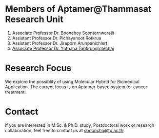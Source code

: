# Members of Aptamer@Thammasat Research Unit
1. Associate Professor Dr. Boonchoy Soontornworajit
2. Assistant Professor Dr. Pichayanoot Rotkrua
3. Assistant Professor Dr. Jiraporn Arunpanichlert
4. [Associate Professor Dr. Yuthana Tantirungrotechai](https://yt203y.github.io/CVyt/)

# Research Focus
We explore the possiblity of using Molecular Hybrid for Biomedical Application. The current focus is on Aptamer-based system for cancer treatment.

# Contact
If you are interested in M.Sc. & Ph.D. study, Postdoctoral work or research collaboration, feel free to contact us at 
[sbooncho@tu.ac.th](mailto:sboochu@tu.ac.th).
